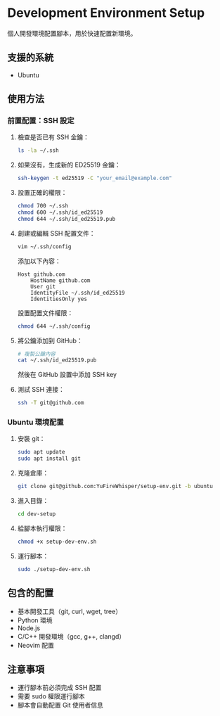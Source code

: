 # Development Environment Setup

個人開發環境配置腳本，用於快速配置新環境。

## 支援的系統
- Ubuntu

## 使用方法

### 前置配置：SSH 設定
1. 檢查是否已有 SSH 金鑰：
   ```bash
   ls -la ~/.ssh
   ```

2. 如果沒有，生成新的 ED25519 金鑰：
   ```bash
   ssh-keygen -t ed25519 -C "your_email@example.com"
   ```

3. 設置正確的權限：
   ```bash
   chmod 700 ~/.ssh
   chmod 600 ~/.ssh/id_ed25519
   chmod 644 ~/.ssh/id_ed25519.pub
   ```

4. 創建或編輯 SSH 配置文件：
   ```bash
   vim ~/.ssh/config
   ```
   添加以下內容：
   ```
   Host github.com
       HostName github.com
       User git
       IdentityFile ~/.ssh/id_ed25519
       IdentitiesOnly yes
   ```
   設置配置文件權限：
   ```bash
   chmod 644 ~/.ssh/config
   ```

5. 將公鑰添加到 GitHub：
   ```bash
   # 複製公鑰內容
   cat ~/.ssh/id_ed25519.pub
   ```
   然後在 GitHub 設置中添加 SSH key

6. 測試 SSH 連接：
   ```bash
   ssh -T git@github.com
   ```

### Ubuntu 環境配置
1. 安裝 git：
   ```bash
   sudo apt update
   sudo apt install git
   ```

2. 克隆倉庫：
   ```bash
   git clone git@github.com:YuFireWhisper/setup-env.git -b ubuntu
   ```

3. 進入目錄：
   ```bash
   cd dev-setup
   ```

4. 給腳本執行權限：
   ```bash
   chmod +x setup-dev-env.sh
   ```

5. 運行腳本：
   ```bash
   sudo ./setup-dev-env.sh
   ```

## 包含的配置
- 基本開發工具（git, curl, wget, tree）
- Python 環境
- Node.js
- C/C++ 開發環境（gcc, g++, clangd）
- Neovim 配置

## 注意事項
- 運行腳本前必須完成 SSH 配置
- 需要 sudo 權限運行腳本
- 腳本會自動配置 Git 使用者信息
